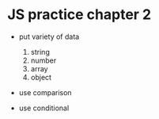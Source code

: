 # JS practice chapter 2
- put variety of data
    1. string
    2. number
    3. array
    4. object

- use comparison
- use conditional
